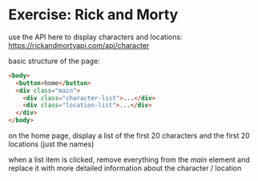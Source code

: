 # Exercise: Rick and Morty

use the API here to display characters and locations: https://rickandmortyapi.com/api/character

basic structure of the page:

```html
<body>
  <button>home</button>
  <div class="main">
    <div class="character-list">...</div>
    <div class="location-list">...</div>
  </div>
</body>
```

on the home page, display a list of the first 20 characters and the first 20 locations (just the names)

when a list item is clicked, remove everything from the _main_ element and replace it with more detailed information about the character / location
